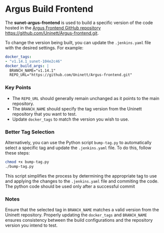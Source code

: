 # Argus Build Frontend

The **sunet-argus-frontend** is used to build a specific version of the code hosted in the [Argus Frontend GitHub repository](https://github.com/Uninett/Argus-frontend.git) https://github.com/Uninett/Argus-frontend.git.

To change the version being built, you can update the `.jenkins.yaml` file with the desired settings. For example:

```yaml
docker_tags:
- "v1.14.1_sunet-104e2c46"
docker_build_args: |
  BRANCH_NAME="v1.14.1"
  REPO_URL="https://github.com/Uninett/Argus-frontend.git"
```

### Key Points

- The `REPO_URL` should generally remain unchanged as it points to the main repository.
- The `BRANCH_NAME` should specify the tag version from the Uninett repository that you want to test.
- Update `docker_tags` to match the version you wish to use.

### Better Tag Selection

Alternatively, you can use the Python script `bump-tag.py` to automatically select a specific tag and update the `.jenkins.yaml` file. To do this, follow these steps:

```bash
chmod +x bump-tag.py
./bump-tag.py
```

This script simplifies the process by determining the appropriate tag to use and applying the changes to the `.jenkins.yaml` file and commiting the code. 
The python code should be used only after a successful commit

### Notes

Ensure that the selected tag in `BRANCH_NAME` matches a valid version from the Uninett repository. Properly updating the `docker_tags` and `BRANCH_NAME` ensures consistency between the build configurations and the repository version you intend to test.
